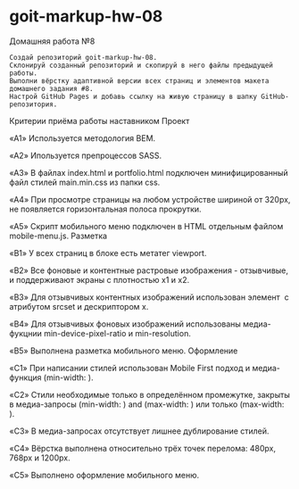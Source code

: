 # goit-markup-hw-08

Домашняя работа №8

    Создай репозиторий goit-markup-hw-08.
    Склонируй созданный репозиторий и скопируй в него файлы предыдущей работы.
    Выполни вёрстку адаптивной версии всех страниц и элементов макета домашнего задания #8.
    Настрой GitHub Pages и добавь ссылку на живую страницу в шапку GitHub-репозитория.

Критерии приёма работы наставником Проект

«A1» Используется методология BEM.

«A2» Ипользуется препроцессов SASS.

«A3» В файлах index.html и portfolio.html подключен минифицированный файл стилей
main.min.css из папки css.

«A4» При просмотре страницы на любом устройстве шириной от 320px, не появляется
горизонтальная полоса прокрутки.

«A5» Скрипт мобильного меню подключен в HTML отдельным файлом mobile-menu.js.
Разметка

«B1» У всех страниц в блоке <head> есть метатег viewport.

«B2» Все фоновые и контентные растровые изображения - отзывчивые, и поддерживают
экраны с плотностью x1 и x2.

«B3» Для отзывчивых контентных изображений использован элемент <img> с атрибутом
srcset и дескриптором x.

«B4» Для отзывчивых фоновых изображений использованы медиа-фукцнии
min-device-pixel-ratio и min-resolution.

«B5» Выполнена разметка мобильного меню. Оформление

«C1» При написании стилей использован Mobile First подход и медиа-функция
(min-width: ).

«C2» Стили необходимые только в определённом промежутке, закрыты в медиа-запросы
(min-width: ) and (max-width: ) или только (max-width: ).

«C3» В медиа-запросах отсутствует лишнее дублирование стилей.

«C4» Вёрстка выполнена относительно трёх точек перелома: 480px, 768px и 1200px.

«C5» Выполнено оформление мобильного меню.
